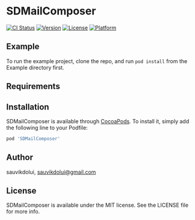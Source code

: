 # SDMailComposer

[![CI Status](https://img.shields.io/travis/sauvikdolui/SDMailComposer.svg?style=flat)](https://travis-ci.org/sauvikdolui/SDMailComposer)
[![Version](https://img.shields.io/cocoapods/v/SDMailComposer.svg?style=flat)](https://cocoapods.org/pods/SDMailComposer)
[![License](https://img.shields.io/cocoapods/l/SDMailComposer.svg?style=flat)](https://cocoapods.org/pods/SDMailComposer)
[![Platform](https://img.shields.io/cocoapods/p/SDMailComposer.svg?style=flat)](https://cocoapods.org/pods/SDMailComposer)

## Example

To run the example project, clone the repo, and run `pod install` from the Example directory first.

## Requirements

## Installation

SDMailComposer is available through [CocoaPods](https://cocoapods.org). To install
it, simply add the following line to your Podfile:

```ruby
pod 'SDMailComposer'
```

## Author

sauvikdolui, sauvikdolui@gmail.com

## License

SDMailComposer is available under the MIT license. See the LICENSE file for more info.

